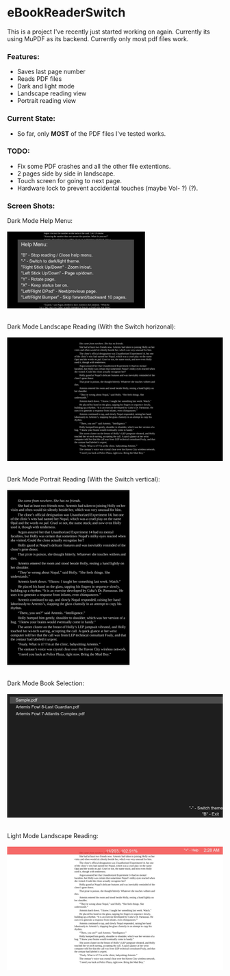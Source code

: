 # eBookReaderSwitch

This is a project I've recently just started working on again. Currently its using MuPDF as its backend. Currently only most pdf files work.

### Features:
* Saves last page number
* Reads PDF files
* Dark and light mode
* Landscape reading view
* Portrait reading view

### Current State:
* So far, only **MOST** of the PDF files I've tested works.

### TODO:
* Fix some PDF crashes and all the other file extentions.
* 2 pages side by side in landscape.
* Touch screen for going to next page.
* Hardware lock to prevent accidental touches (maybe Vol- ?) (?).

### Screen Shots:

Dark Mode Help Menu:
<br></br>
<img src="screenshots/darkModeHelp.jpg" width="322" height="178.4">
<br></br>

Dark Mode Landscape Reading (With the Switch horizonal):
<br></br>
<img src="screenshots/darkModeLandscape.jpg" width="512" height="288">
<br></br>

Dark Mode Portrait Reading (With the Switch vertical):
<br></br>
<img src="screenshots/darkModePortrait.jpg" width="285.6" height="408.8">
<br></br>

Dark Mode Book Selection:
<br></br>
<img src="screenshots/darkModeSelection.jpg" width="512" height="288">
<br></br>

Light Mode Landscape Reading:
<br></br>
<img src="screenshots/lightModeLandscape.jpg" width="512" height="288">
